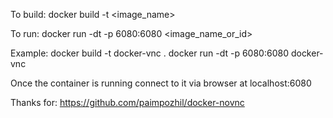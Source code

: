 To build:
docker build -t <image_name>

To run:
docker run -dt -p 6080:6080 <image_name_or_id>

Example:
docker build -t docker-vnc .
docker run -dt -p 6080:6080 docker-vnc

Once the container is running connect to it via browser at
localhost:6080

Thanks for:
https://github.com/paimpozhil/docker-novnc